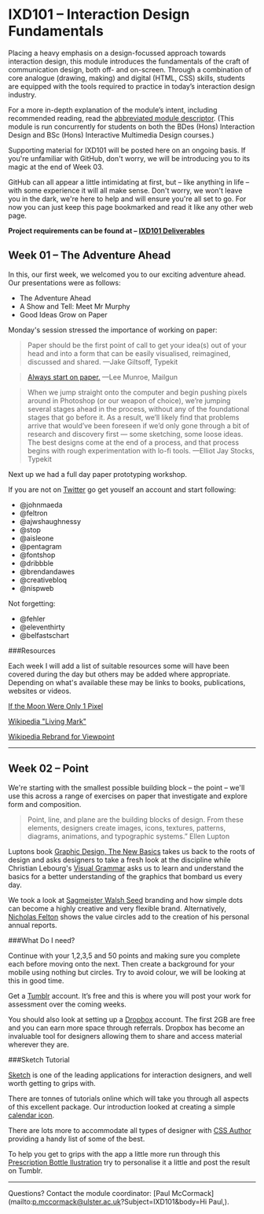 IXD101 – Interaction Design Fundamentals
========================================

Placing a heavy emphasis on a design-focussed approach towards interaction design, this module introduces the fundamentals of the craft of communication design, both off- and on-screen. Through a combination of core analogue (drawing, making) and digital (HTML, CSS) skills, students are equipped with the tools required to practice in today’s interaction design industry.

For a more in-depth explanation of the module’s intent, including recommended reading, read the [abbreviated module descriptor](http://ixdbelfast.org/curriculum/0001/01/01/interaction-design-fundamentals.html). (This module is run concurrently for students on both the BDes (Hons) Interaction Design and BSc (Hons) Interactive Multimedia Design courses.)

Supporting material for IXD101 will be posted here on an ongoing basis. If you're unfamiliar with GitHub, don't worry, we will be introducing you to its magic at the end of Week 03.

GitHub can all appear a little intimidating at first, but – like anything in life – with some experience it will all make sense. Don't worry, we won't leave you in the dark, we're here to help and will ensure you're all set to go. For now you can just keep this page bookmarked and read it like any other web page.

**Project requirements can be found at – [IXD101 Deliverables](https://github.com/ixdbelfast/ixdbelfast.github.io/blob/master/modules/IXD101/IXD101-Deliverables.md)**


Week 01 – The Adventure Ahead
-----------------------------

In this, our first week, we welcomed you to our exciting adventure ahead. Our presentations were as follows:

+ The Adventure Ahead
+ A Show and Tell: Meet Mr Murphy
+ Good Ideas Grow on Paper

Monday's session stressed the importance of working on paper:

> Paper should be the first point of call to get your idea(s) out of your head and into a form that can be easily visualised, reimagined, discussed and shared.
> —Jake Giltsoff, Typekit

> [Always start on paper.](http://www.leemunroe.com/designing-with-pen-paper/)
> —Lee Munroe, Mailgun

> When we jump straight onto the computer and begin pushing pixels around in Photoshop (or our weapon of choice), we’re jumping several stages ahead in the process, without any of the foundational stages that go before it. As a result, we’ll likely find that problems arrive that would’ve been foreseen if we’d only gone through a bit of research and discovery first — some sketching, some loose ideas. The best designs come at the end of a process, and that process begins with rough experimentation with lo-fi tools.
> —Elliot Jay Stocks, Typekit

Next up we had a full day paper prototyping workshop.

If you are not on [Twitter](http://twitter.com) go get youself an account and start following:

- @johnmaeda
- @feltron 
- @ajwshaughnessy 
- @stop 
- @aisleone 
- @pentagram 
- @fontshop 
- @dribbble 
- @brendandawes
- @creativebloq
- @nispweb

Not forgetting:

- @fehler
- @eleventhirty
- @belfastschart

###Resources

Each week I will add a list of suitable resources some will have been covered during the day but others may be added where appropriate. Depending on what's available these may be links to books, publications, websites or videos.

[If the Moon Were Only 1 Pixel](http://joshworth.com/dev/pixelspace/pixelspace_solarsystem.html)

[Wikipedia "Living Mark"](https://www.flickr.com/photos/movingbrandsflickr/5828432132/in/set-72157626826395221)

[Wikipedia Rebrand for Viewpoint](https://www.flickr.com/photos/movingbrandsflickr/sets/72157626826395221)

---
 
Week 02 – Point
---------------

We're starting with the smallest possible building block – the point – we'll use this across a range of exercises on paper that investigate and explore form and composition.

>Point, line, and plane are the building blocks of design. From these elements, designers create images, icons, textures, patterns, diagrams, animations, and typographic systems.” Ellen Lupton

Luptons book [Graphic Design, The New Basics](http://www.amazon.co.uk/Graphic-Design-The-New-Basics/dp/1568987021) takes us back to the roots of design and asks designers to take a fresh look at the discipline while Christian Lebourg's [Visual Grammar](http://www.amazon.co.uk/Visual-Grammar-Design-Briefs-Christian/dp/1568985819/ref=sr_1_1?ie=UTF8&qid=1443441634&sr=8-1&keywords=Visual+Grammar) asks us to learn and understand the basics for a better understanding of the graphics that bombard us every day.

We took a look at [Sagmeister Walsh Seed](http://www.sagmeisterwalsh.com/work/project/seed-logo/) branding and how simple dots can become a highly creative and very flexible brand. Alternatively, [Nicholas Felton](http://feltron.com) shows the value circles add to the creation of his personal annual reports.

###What Do I need?

Continue with your 1,2,3,5 and 50 points and making sure you complete each before moving onto the next. Then create a background for your mobile using nothing but circles. Try to avoid colour, we will be looking at this in good time.

Get a [Tumblr](https://www.tumblr.com) account. It’s free and this is where you will post your work for assessment over the coming weeks.

You should also look at setting up a [Dropbox](https://www.dropbox.com/tour/0) account. The first 2GB are free and you can earn more space through referrals. Dropbox has become an invaluable tool for designers allowing them to share and access material wherever they are.

###Sketch Tutorial

[Sketch](https://www.sketchapp.com) is one of the leading applications for interaction designers, and well worth getting to grips with.

There are tonnes of tutorials online which will take you through all aspects of this excellent package. Our introduction looked at creating a simple [calendar icon](http://medialoot.com/blog/how-to-create-a-calendar-icon-using-bohemian-coding-sketch).

There are lots more to accommodate all types of designer with [CSS Author](http://www.cssauthor.com/best-sketch-tutorials-video-article) providing a handy list of some of the best.

To help you get to grips with the app a little more run through this [Prescription Bottle Ilustration](https://medium.com/sketch-tricks/sketch-tutorial-create-a-simple-illustration-of-prescription-bottle-in-sketch-f3c66faf76e6#.jg6m61w91) try to personalise it a little and post the result on Tumblr.

---
<!--
Week 03 – Line
--------------

This week we progressed to working with lines. 

We looked at examples from [Brendan Dawes](http://www.brendandawes.com) and I had mentioned some of the work our very own Christopher Murphy created with his record label [Fallt](http://www.fallt.com). 

We also looked at Moving Brands vision for [HP](http://imjustcreative.com/hp-rebrands-adopts-a-minimal-approach-by-moving-brands/2011/12/14). And had mentioned UnderConsideration's [Brand New](http://www.underconsideration.com/brandnew/archives/a_new_hp_so_close_yet_so_far_away.php#.VhKHeBNViko) as a valuable resource for brand work discussion.

We touched on [Richard Chartier’s](https://richardchartier.bandcamp.com) work and also took a look at the [Air Lines](http://www.lx97.com/maps) poster.

Edward Tufte's excellent movie about Inga Druckery’s [Teaching to See](http://teachingtosee.org/film/TeachingToSee.html) takes a look at the art of close observation. 

####What Do I need?

Continue with your 1,2,3,5 and 50 line exercises and make sure you complete each before moving onto the next. Then create a background for your laptop using nothing but lines. Try to avoid colour, we will be looking at this in good time.

If you haven’t started doing so already, get yourself  a [Flickr](https://www.flickr.com) account and start uploading your work. It's free and this is where you will post your work for assessment over the coming weeks.

---

Week 04 – Plane
---------------

This week we extended our visual vocabulary by looking at the plane. Examples included [Josef Müller Brockmann](https://www.flickr.com/photos/blankaposters/sets/72157605199393277), [Wim Crouwel](http://www.iconofgraphics.com/wim-crouwel) and Mark Blamire’s work as [Blanka](https://www.flickr.com/photos/blankaposters). Don’t just check the links above, try to find out as much as you can about these people. The library will have material and there will be lots more online.

Covering modular typefaces we took a look at the work of Emigre co-founder [Zuzana Licko](http://www.emigre.com/Bios.php?d=10) and another look at Wim Crouwel, particularly his [New Alphabet](http://www.moma.org/collection/works/139322). The man is a legend. 

This great great example of a modular typeface in [Behance](https://www.behance.net/gallery/Modular-free-Typeface-GADO/7343401) starts with the building blocks and illustrates how four simple shapes can create a very versatile typeface. 

So as you can see you can do a huge amount with very simple shapes. Now it's up to you.

Continue with your 1, 2, 3 and 9 planes + tone and a more finely executed 9 planes + tone piece. After the paper exercises work up some multiple planes; 20 ways on computer, you can use as may planes as you wish. 

The final exercise for this week is to create a modular typeface built from planes. [Fontstruct](http://fontstruct.com) is an excellent tool to help you do this. Alternatively you could use Sketch or Illustrator.

Week 05 – Typography
--------------------

The letter, the word, the sentence, the paragraph, the page: These are the building blocks of typography. This week we'll begin to explore typography, working from the letter to the page. We'll be covering the fundamentals of typography, content that will serve you well in your future careers.

In an excellent article titled [Web Design is 95% Typography](http://ia.net/blog/the-web-is-all-about-typography-period/) iA’s Oliver Reichenstein stated:

> 95% of the information on the web is written language. It is only logical to say that a web designer should get good training in the main discipline of shaping written information, in other words: Typography.

Today we’ll only uncover the tip of the typographic iceberg. The importance of typography can't be stressed enough, it is the backbone of almost everything we do. We’ll be working through a series of staged exercises, as we have in previous weeks, but I’d strongly suggest you explore some of the content we’ve linked to below. Start with [Typekit Practice](http://practice.typekit.com), courtesy of Tim Brown and the folks at Typekit, it's a very good resource and is growing over time.

[Typekit](http://typecast.com) is an excellent source of fonts for web and desktop. If you have Adobe CC you will already have access to type kit. If not you can use two families of fonts for free or for around £30.00 you can have access to over 1,000 fonts. Also worth signing up for is Monotype's [Typecast](http://typecast.com), this will allow you to work out layouts for web pages and will give you access to a wide range of paid-for and free fonts.

I’d also strongly recommend that you get at least a couple of the books below. There are hundreds of books on typography, if you’re just embarking on your journey I’d strongly recommend Erik Spiekermann’s [Stop Stealing Sheep](http://www.amazon.co.uk/exec/obidos/ASIN/0321934288/monographic-21), it's a very good primer. Ellen Lupton's [Thinking With Type](http://www.amazon.co.uk/exec/obidos/ASIN/1568989695/monographic-21) is also excellent.



###Books

+ Spiekermann, Erik (2013). [Stop Stealing Sheep & Find Out How Type Works.](http://www.amazon.co.uk/exec/obidos/ASIN/0321934288/monographic-21) 3rd ed. Adobe.
+ Lupton, Ellen (2010). [Thinking with Type: A Critical Guide for Designers, Writers, Editors and Students.](http://www.amazon.co.uk/exec/obidos/ASIN/1568989695/monographic-21) 2nd ed. Princeton Architectural Press.
+ Bringhurst, Robert (2013). [The Elements of Typographic Style: Version 4.0.](http://www.amazon.co.uk/exec/obidos/ASIN/0881792128/monographic-21) Hartley & Marks.
+ Hochuli, Jost (2008). [Detail in Typography.](http://www.amazon.co.uk/exec/obidos/ASIN/0907259340/monographic-21) Hyphen Press.


###Web-Based Resources

+ [Typekit Practice](http://practice.typekit.com)
+ [Typographica](http://typographica.org)
+ [Thinking With Type](http://www.thinkingwithtype.com)
+ [Ministry of Type](http://ministryoftype.co.uk)
+ [8 Faces](http://8faces.com)




Week 06 – Colour
----------------

Colour can be used in many different ways in design. It can highlight specific information that might otherwise be lost, it can alert us to things we should be aware of or it can offer direction.

We looked at a number of examples where designers used colour as the primary means of communication.
- [alorenz](http://www.alorenz.net)
- [Josek Müller Brockmann](http://ilovetypography.com/2013/01/12/a-firm-turn-toward-the-objective-josef-muller-brockmann-1948-1981). We also looked at Brockmann’s use of the grid in his work.
- [MuirMcNeil](http://www.muirmcneil.com)

There are numerous online resources to help us choose our colour palettes. Notable sites are:

- [Adobe Color CC](https://color.adobe.com)
- [COLOURlovers](http://www.colourlovers.com)
- [Color](http://color.hailpixel.com)

---

Week 07 – An Introduction to HTML pt1
-------------------------------------


Today we looked at an introduction to HTML (HyperText Markup Language), by first taking a look back through the past 26 years of the world wide web, from the [first web page](http://info.cern.ch) to inventor [Sir Tim Berners-Lee](http://webfoundation.org/about/vision/history-of-the-web) original proposal for the web to what it has become today.

We took a brief look at the development of the [web browser](http://www.telegraph.co.uk/technology/microsoft/11577364/Web-browsers-a-brief-history.html) and the chaos that ensued, to the establishment of the [Web Standards Project](http://www.webstandards.org) and the move towards a open and accessible web.

We covered [Web Standards](http://www.w3.org/standards) – what they are and why should we care, HTML Tags and page structure and HTML5, the latest spec to become a [W3C official standard](http://www.w3.org).

###John Baskerville

We kicked off the John Baskerville project which will run over the next six weeks introducing you to HTML3 and CSS3. Most of you will have access to the HTML5 template to get you started but if you need a copy you can find it here: [HTML5 Template](https://github.com/ixdbelfast/ixdbelfast.github.io/tree/master/modules/IXD101/resources)


###Resources
**Books**
+ [HTML5 for Web Designers](http://abookapart.com/products/html5-for-web-designers)
+ [CSS3 for Web Designers](http://abookapart.com/products/css3-for-web-designers)
+ [A Book Apart](http://abookapart.com)
+ [HTML & CSS: Design and Build Web Sites](http://www.htmlandcssbook.com)

**Web**
+ [HTML Basics](https://developer.mozilla.org/en-US/Learn/Getting_started_with_the_web/HTML_basics) – this is a great little introduction to HTML
+ [codecademy](http://www.codecademy.com) – online tutorials on HTML, CSS and much more.
+ [HTML5 Element List](https://developer.mozilla.org/en/docs/Web/Guide/HTML/HTML5/HTML5_element_list) – this is an excellent resource keeping you abreast of the latest HTML5 developments
+ [Web at 25](http://www.webat25.org/)
+ [The Difference Between Block-level and Inline Elements](http://www.impressivewebs.com/difference-block-inline-css/)

---

Week 08 – Introduction to HTML #2
----------------------------------

Today’s class focussed on lists and links. 

###Lists

To kick things off we looked at ordered `<ol>` and unordered – `<ul>` lists where:

`<ol>`
    
    <li>first item</li>
    
    <li>second item</li>
    
    <li>third item</li>
    
`<ol>`

would be displayed as:

1. first item
2. second item
3. third item

and 

`<ul>`
    
    <li>first item</li>
    
    <li>second item</li>
    
    <li>third item</li>
    
`<ul>`

would be displayed as:

- first item
- second item
- third item

and nested lists would be created like:

`<ul>`

  `<li>first item</li>`
  
  `<li>second item`  – Look, the closing `</li>` tag is not placed here!
  
   ` <ol>`
   
      <li>second item first subitem</li>
      
      <li>second item second subitem</li>
      
      <li>second item third subitem</li>
      
    </ol>
    
  `</li>`  –   Here is the closing `</li>` tag 
  
 ` <li>third item</li>`
 
`</ul>`

The markup above would be displayer in the browser like this:

- first item
- second item
     1. second item first subitem
     2. second item second subitem
     3. second item third subitem
- third item


The following list should be added an a nested, unordered list to the end of 'The Typeface' section of your first HTML version and saved as version 2

- **Hot type**
    - Deberny & Peignot
    - Fry Foundry
    - American Type Founders
    - Linotype
    - Lanston Monotype

- **Cold type**
    - Autologic
    - Berthold
    - Compugraphic
    - Hell AG
    - Monotype

- **Digital type**
    - Linotype
    - URW++
    - Monotype
    - Bitstream
    
    
###Hyperlinks    

The second half of today’s class looked at links starting off with a look at the general structure then focussing on a number of the different types of links you are likely to encounter.

A typical [absolute](http://whatis.techtarget.com/definition/absolute-link) link would look like this:

`<a href="http://www.imdb.com">IMDb</a>`

Here, **a**, the anchor element defines a hyperlink to a location either on the same page or elsewhere on the web and the **href** specifies the links destination.

The text held between **>IMDb<** would appear as the link – [IMDb](http://www.imdb.com) – on the web page.

The overview of a directory structure was quite complex but to help you understand this a little more fully this – [Organising a Website](http://www.htmlquick.com/tutorials/organizing-website.html) – overview should clarify things.

We looked at linking within our Baskerville page using anchors. First creating a list within the newly introduced `<nav>` element:

`<nav>`

`<ul>`

`<li><a href="#the-man">The Man</a></li>`

`<li><a href="#the-typeface">The Typeface</a></li>`

`<li><a href="#mrs-eaves">Mrs Eaves</a></li>`

`</ul>`

`</nav>`

Then we added an **id** to our section titles to allow us to link the simple navigation to each chapter

`<h2 id="the-typeface">The Typeface</h2>`

We also looked at mail links with:

`<a href="mailto:p.mccormack.ac.uk" title="Feel free to send me an email">Get in touch</a>`

Where adding **mailto:** then the email address you want to link to will allow you to include direct email links. Here the title atribute isn’t entirely necessary but it can act as a useful signpost or call to action.

---

Week 09 – Working Images and Tables
------------------------------------

This week kicked off with a recap on the previous weeks look at lists and links we also introduced a few new elements namely:

- `<dl>``<dt>`and `<dd>` in plain language definitation list, definitation term and definitation data. These are explained in Mozilla's very useful [HTML Element Reference](https://developer.mozilla.org/en-US/docs/Web/HTML/Element/dl) section.
- `<br/>` the use carefully line break element.
and
- `<hr/>` the often useful horizontal rule element.

###Tables

A large focus of the mornings session focussed on building tables, no not the IKEA type but those of the much maligned HTML variety. There's no denying tables have had a bad press but, used properly – that is, not to build an entire website with – they still have their place.

So quicker than you can erect an [Ingatorp](http://www.ikea.com/gb/en/catalog/products/80221427) we changed last weeks nested list into a table using:

- `<table>` – simple, it lets the browser to expect the following content to be laid out as a table. 
- `<caption>` – placed directly after the `<table>` element it allows for the addition of a title caption if required.

Next we looked at:
- `<tr>`, `<th>` and `<td>` – table row, table head and table data. You can find explanations of these and more once again on Mozilla's [HTML Element Reference](https://developer.mozilla.org/en-US/docs/Web/HTML/Element/table)

Working through our oroginal Baskerville list we rebuilt it into a useful table:

`<table >`

      <caption>Foundries that offer versions of Baskerville</caption>
      
         <tr>
         
           <th>Hot type</th>
           
           <th>Cold type</th>
                    
            <th>Digital type</th>
                    
         </tr>
         
          <tr>
         
           <td>Deberny & Peignot</td>
           
           <td>Autologic</td>
                    
            <td>Linotype</td>
                    
         </tr>
`</table>`

…and so on, which resulted in something like this:

|  Hot type |  Cold type |  Digital type |   
|---|---|---|---|---|
|Deberny & Peignot|  Autologic | Linotype  |   
|  Fry Foundry | Berthold  |  URW++ |   
|  American Type Founders |  Compugraphic | Monotype  |   
|  Linotype | Hell AG  |  Bitstream |
|  Lanston Monotype | Monotype  |      |

###Images

The second half of the day looked at image types, optimisation and how to add them to the Baskerville page.

We started off looking at the difference between a jpg, gif, png and svg.

This [useful infographic](http://www.whoishostingthis.com/blog/2014/12/06/jpeg-gif-png) will outine the differences and applications for jpg, gif and png’s. This. [Ultimate Guide to SVG](http://www.webdesignerdepot.com/2015/01/the-ultimate-guide-to-svg) will tell you everything you need to know about svg’s.


---

Week 10 – CSS101
----------------

Now we have a solid understanding of the fundamentals of markup, it’s time to start to apply some design aesthetics to out text and images. 

Cascading Style Sheets (CSS) is a language used to control the presentation of documents written in markup language, for example, to style web pages written in HTML. 

Where HTML gives our content semantic meaning, CSS dresses this content and allows us to control the layout of the page. CSS can be used to define colours, fonts, and a variety of other aspects of document presentation; it can also be used to position elements and control layout across the multitude of web-enabled devices that inhabit our lives. 

Up until this point our well-structured web pages have been styled using the browser’s default stylesheet. Although these stylesheets vary slightly between browsers, they have common characteristics including black text, blue text for links, and purple text for visited links. By adding our own stylesheet, we can override the browser’s default stylesheet, allowing us to style the page as we wish. 

So why bother with CSS if our websites can already be viewed as plain HTML pages? Well, CSS allows us to make our content more visually appealing, it gives a website an identity, differentiating it from others making it memorable. It also makes content easily digestible when consideration is given to the treatment of typography.

It would take a separate website to run through everything we need to cover for CSS but luckly others have done the job for us. The links in **Resources** below will take you through a number of useful books and websites that should prove invaluable.

In addition to a general introduction to CSS we looked at **Common Typographic Errors** and how we should fix them. Today’s web provides the designer with much more typographic freedom from early days of restricted, standard system font sets. Nowadays we have access to a growing range of web fonts, we can include ligatures, add font variants, kern our type, add swashes and much more. 

Christopher Murphy along with Typekit designer, Jake Giltsoff, took the Baskerville project to a wider audience via an excellent [**net magazine article**](http://www.creativebloq.com/web-design/create-beautiful-web-typography-111517663).  This looked at how many of the finer aspects of the text could and should be presented. 

Taking this a little step further we looked at how these finer details can be presented with some additional HTML and CSS. So, in no particular order:

####Puncutation

- ###Baskerville's work

- Notice anything wrong with the text above? No? The sharper eyed will notice that the apostrophe is wrong. What we see here, and commonly see in many cases, is a [Prime](https://printingpartners.wordpress.com/2011/06/03/the-apostrophe-prime-acute-double-prime-and-quotation-mark) which is the completely wrong character. On many occasions it’s enough to use the standard keyboard symbol. On a Apple keyboard this can be found by pressing the **alt + shift + right curly bracket keys** – ’ or you could also use `&rsquo;` or `&#8217;` – an [HTML character code](http://www.ascii.cl/htmlcodes.htm), to make sure it works across all browsers (if you have to work with a lot of text this last approach can become very time consuming) but generally we are pretty safe to use the standard keyboard form. So the end result should look like – 

- ###Baskerville’s work…


- We can see the same issue here – **"Having been an early admirer of the…proportion."** where the quitation has used a double prime instead of proper double quotation marks. These can be found by typing **alt + shift + left curly bracket** for – **”** and **alt + left curly bracket** for – **“**. Once again there are alternative HTML codes for both – **&ldquo;** and **rdqou;** for those instances where the standard symbol doesn’t work.

Chris and Jake’s piece [MacroMicroTypography](http://macromicrotypo.com/walkthrough) walks you through the most common typographic issues. Please make sure to read through it to fully understand some of the finer details of typographic control.

---

###Resources
####Books

- [CSS3 for Web Designers](http://abookapart.com/products/css3-for-web-designers)
- [HTML & CSS](http://www.amazon.co.uk/gp/product/1118008189/ref=as_li_tl?ie=UTF8&camp=1634&creative=19450&creativeASIN=1118008189&linkCode=as2&tag=activeight-21)
- [CSS: The Missing Manual](http://www.amazon.co.uk/gp/product/1491918055/ref=as_li_tl?ie=UTF8&camp=1634&creative=19450&creativeASIN=1491918055&linkCode=as2&tag=activeight-21)

####Websites
- [w3schools](http://www.w3schools.com/css/css_intro.asp) has a great introduction to CSS with lots of “Try it yourself” tutorials to let you see how they work live.
- [CSS Basics](http://www.cssbasics.com/introduction-to-css) is another useful site although not quite as comprehensive as w3schools.
- [CSS Tricks](https://css-tricks.com)
- [WayBackMachine](http://archive.org/web)



---

Week 11 – Adding Flexibility
----------------------------

This week we looked at:
- The Box Model
- The Reset
- The Viewport
- Media Queries

####The Box Model
As discussed different HTML elements are looked upon as boxes in the browser. In CSS, the term **box model** is used when we talk about the design and layout of the page.

The [CSS box model](http://www.w3schools.com/css/css_boxmodel.asp) is essentially a box that wraps around every HTML element which  consists of &mdash; margins, borders, padding, and the actual content.

####The Reset
The reset strips away browser inconsistencies allowing us to work from a common baseline. The best know it perhaps that from [Eric Meyer](http://meyerweb.com/eric/tools/css/reset)

####Viewport
The viewport is the user’s visible area of a web page, on a smartphone it will be obviously smaller than that of a laptop.

HTML5 allows us to take control over the viewport, through the <meta> tag by:

`<meta name="viewport" content="width=device-width, initial-scale=1">`

There are alternative methods which you can find on the ever useful [w3Schools](http://www.w3schools.com/css/css_rwd_viewport.asp) website.

####Media Queries
Media queries consist of a media type ie `@media (max-width: 30em)`and at least one expression that limits the style sheets rules by using specific media features, such as width, height, and colour. There are tonnes of articles on the interwebs focussing on media queries some use ems other pixels. Check out these resources:

- [Smashing Magazine – Logical Breakpoints](http://www.smashingmagazine.com/2013/03/logical-breakpoints-responsive-design)
- [Mozilla – Using Media Queries](https://developer.mozilla.org/en-US/docs/Web/CSS/Media_Queries/Using_media_queries)
- [w3Schools - Media Queries](http://www.w3schools.com/css/css_rwd_mediaqueries.asp)

---

Week 12 – Floats and Sprinkles
-------------------------------------
This week we looked at a wide range of different CSS rules including:

- [Positioning](earnlayout.com/position.html)
- [Floating](https://css-tricks.com/all-about-floats)
- Adding [background](http://www.w3schools.com/css/css_background.asp) images
- We touched on [kerning](https://developer.mozilla.org/en/docs/Web/CSS/letter-spacing) using `<span>`and letter-spacing but as ever there are different approaches to achieve similar effects.
- CSS [dropshadows](http://www.css3generator.in/text-shadow.html)
- [Box shadows](http://www.css3generator.in/default.html#box-shadow-generator)

####A little extra…
If you want to add a simple gallery to your Hello World Page the [ResponsiveSlides.js](http://responsiveslides.com) will be the easiest way to do this. Feel free to try others if you’re feeling more adventurous.

…and this just scratches the surface. There are lots (lots!) more and as ever there are tonnes of resources to introduce you to what can be achieved with a little CSS.

###Resources
####Books
- [Responsive Design Patterns](http://abookapart.com/products/responsive-design-patterns-principles)
- [CSS3 for Web Designers](http://abookapart.com/products/css3-for-web-designers)
- [CSS Animations](http://www.fivesimplesteps.com/products/css-animations)

####Websites
- [CodePen](http://codepen.io) is great for discovering and experimenting with lots of features.
- [w3Schools](http://www.w3schools.com/css/default.asp)
- [CSS3 Generator](http://css3generator.com/)
- [CSS Tricks](https://css-tricks.com/)

---- -->


Questions? Contact the module coordinator: [Paul McCormack](mailto:p.mccormack@ulster.ac.uk?Subject=IXD101&body=Hi Paul,).
